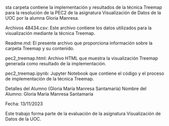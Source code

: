 sta carpeta contiene la implementación y resultados de la técnica Treemap para la resolución de la PEC2 de la asignatura Visualización de Datos de la UOC por la alumna Gloria Manresa.

Archivos
48434.csv: Este archivo contiene los datos utilizados para la visualización mediante la técnica Treemap.

Readme.md: El presente archivo que proporciona información sobre la carpeta Treemap y su contenido.

pec2_treemap.html: Archivo HTML que muestra la visualización Treemap generada como resultado de la implementación.

pec2_treemap.ipynb: Jupyter Notebook que contiene el código y el proceso de implementación de la técnica Treemap.

Detalles del Alumno (Gloria María Manresa Santamaría)
Nombre del Alumno: Gloria María Manresa Santamaría

Fecha: 13/11/2023

Este trabajo forma parte de la evaluación de la asignatura Visualización de Datos de la UOC.
